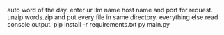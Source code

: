 auto word of the day. enter ur llm name host name and port for request. unzip words.zip and put every file in same directory. everything else read console output.
pip install -r requirements.txt
py main.py
